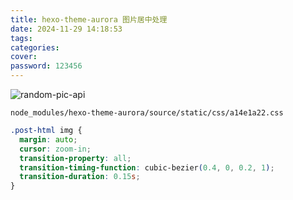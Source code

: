 ```yaml
---
title: hexo-theme-aurora 图片居中处理
date: 2024-11-29 14:18:53
tags:
categories:
cover:
password: 123456
---
```


![random-pic-api](https://cover.dong4j.ink:1024)

`node_modules/hexo-theme-aurora/source/static/css/a14e1a22.css`

```css
.post-html img {
  margin: auto;
  cursor: zoom-in;
  transition-property: all;
  transition-timing-function: cubic-bezier(0.4, 0, 0.2, 1);
  transition-duration: 0.15s;
}
```
